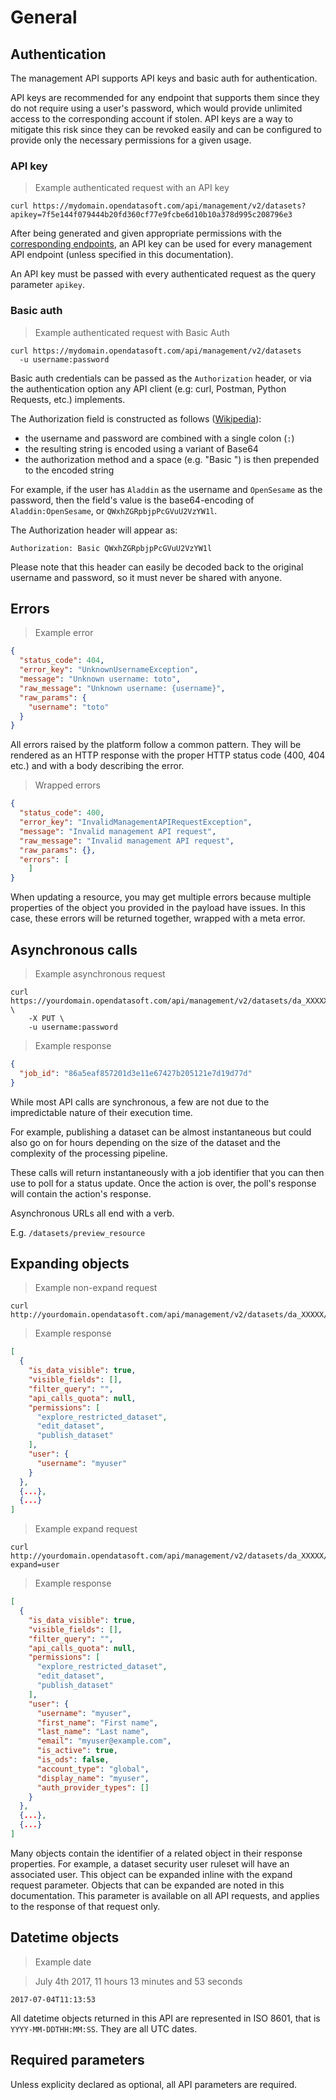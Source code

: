 # General

## Authentication

The management API supports API keys and basic auth for authentication.

API keys are recommended for any endpoint that supports them since they do not require using a user's password, which would provide unlimited access to the corresponding account if stolen. API keys are a way to mitigate this risk since they can be revoked easily and can be configured to provide only the necessary permissions for a given usage.

### API key

> Example authenticated request with an API key

```shell
curl https://mydomain.opendatasoft.com/api/management/v2/datasets?apikey=7f5e144f079444b20fd360cf77e9fcbe6d10b10a378d995c208796e3
```

After being generated and given appropriate permissions with the [corresponding endpoints](#api-keys), an API key can be used for every management API endpoint (unless specified in this documentation).

An API key must be passed with every authenticated request as the query parameter `apikey`.

### Basic auth

> Example authenticated request with Basic Auth

```shell
curl https://mydomain.opendatasoft.com/api/management/v2/datasets
  -u username:password
```

Basic auth credentials can be passed as the `Authorization` header, or via the authentication option any API client (e.g: curl, Postman, Python Requests, etc.) implements.

The Authorization field is constructed as follows ([Wikipedia](https://en.wikipedia.org/wiki/Basic_access_authentication#Client_side)):

- the username and password are combined with a single colon (`:`)
- the resulting string is encoded using a variant of Base64
- the authorization method and a space (e.g. "Basic ") is then prepended to the encoded string

For example, if the user has `Aladdin` as the username and `OpenSesame` as the password, then the field's value is the base64-encoding of `Aladdin:OpenSesame`, or `QWxhZGRpbjpPcGVuU2VzYW1l`.

The Authorization header will appear as:

`Authorization: Basic QWxhZGRpbjpPcGVuU2VzYW1l`

Please note that this header can easily be decoded back to the original username and password, so it must never be shared with anyone.

## Errors

> Example error

```json
{
  "status_code": 404,
  "error_key": "UnknownUsernameException",
  "message": "Unknown username: toto",
  "raw_message": "Unknown username: {username}",
  "raw_params": {
    "username": "toto"
  }
}
```

All errors raised by the platform follow a common pattern. They will be rendered as an HTTP response with the proper
HTTP status code (400, 404 etc.) and with a body describing the error.

> Wrapped errors

```json
{
  "status_code": 400,
  "error_key": "InvalidManagementAPIRequestException",
  "message": "Invalid management API request",
  "raw_message": "Invalid management API request",
  "raw_params": {},
  "errors": [
	]
}
```

When updating a resource, you may get multiple errors because multiple properties of the object you provided in the
payload have issues. In this case, these errors will be returned together, wrapped with a meta error.

## Asynchronous calls

> Example asynchronous request

```HTTP
curl https://yourdomain.opendatasoft.com/api/management/v2/datasets/da_XXXXX/publish \
    -X PUT \
    -u username:password
```

> Example response

```json
{
  "job_id": "86a5eaf857201d3e11e67427b205121e7d19d77d"
}
```

While most API calls are synchronous, a few are not due to the impredictable nature of their execution time.

For example, publishing a dataset can be almost instantaneous but could also go on for hours depending on the size of the dataset and the complexity of the processing pipeline.

These calls will return instantaneously with a job identifier that you can then use to poll for a status update. Once the
action is over, the poll's response will contain the action's response.

<aside class="important">
<p>Asynchronous URLs all end with a verb.</p>
<p>E.g. <code>/datasets/preview_resource</code></p>
</aside>


## Expanding objects

> Example non-expand request

```shell
curl http://yourdomain.opendatasoft.com/api/management/v2/datasets/da_XXXXX/security/users
```

> Example response

```json
[
  {
    "is_data_visible": true,
    "visible_fields": [],
    "filter_query": "",
    "api_calls_quota": null,
    "permissions": [
      "explore_restricted_dataset",
      "edit_dataset",
      "publish_dataset"
    ],
    "user": {
      "username": "myuser"
    }
  },
  {...},
  {...}
]
```

> Example expand request

```shell
curl http://yourdomain.opendatasoft.com/api/management/v2/datasets/da_XXXXX/security/users?expand=user
```

> Example response

```json
[
  {
    "is_data_visible": true,
    "visible_fields": [],
    "filter_query": "",
    "api_calls_quota": null,
    "permissions": [
      "explore_restricted_dataset",
      "edit_dataset",
      "publish_dataset"
    ],
    "user": {
      "username": "myuser",
      "first_name": "First name",
      "last_name": "Last name",
      "email": "myuser@example.com",
      "is_active": true,
      "is_ods": false,
      "account_type": "global",
      "display_name": "myuser",
      "auth_provider_types": []
    }
  },
  {...},
  {...}
]
```

Many objects contain the identifier of a related object in their response properties. For example, a dataset security user ruleset will have an associated user. This object can be expanded inline with the expand request parameter. Objects that can be expanded are noted in this documentation. This parameter is available on all API requests, and applies to the response of that request only.

## Datetime objects

> Example date

> July 4th 2017, 11 hours 13 minutes and 53 seconds

```text
2017-07-04T11:13:53
```

All datetime objects returned in this API are represented in ISO 8601, that is `YYYY-MM-DDTHH:MM:SS`. They are all UTC dates.

## Required parameters

Unless explicity declared as optional, all API parameters are required.
